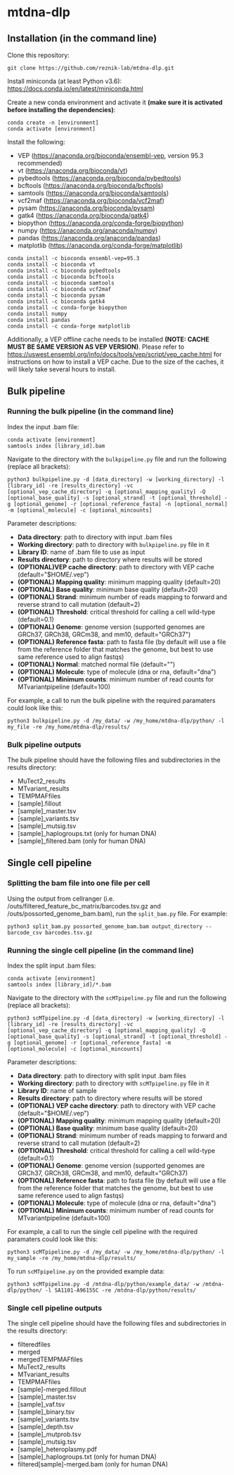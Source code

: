 # mtdna-dlp

## Installation (in the command line)

Clone this repository:
```
git clone https://github.com/reznik-lab/mtdna-dlp.git
```

Install miniconda (at least Python v3.6): https://docs.conda.io/en/latest/miniconda.html

Create a new conda environment and activate it __(make sure it is activated before installing the dependencies)__:
```
conda create -n [environment]
conda activate [environment]
```

Install the following:
- VEP (https://anaconda.org/bioconda/ensembl-vep, version 95.3 recommended)
- vt (https://anaconda.org/bioconda/vt)
- pybedtools (https://anaconda.org/bioconda/pybedtools)
- bcftools (https://anaconda.org/bioconda/bcftools)
- samtools (https://anaconda.org/bioconda/samtools)
- vcf2maf (https://anaconda.org/bioconda/vcf2maf)
- pysam (https://anaconda.org/bioconda/pysam)
- gatk4 (https://anaconda.org/bioconda/gatk4)
- biopython (https://anaconda.org/conda-forge/biopython)
- numpy (https://anaconda.org/anaconda/numpy)
- pandas (https://anaconda.org/anaconda/pandas)
- matplotlib (https://anaconda.org/conda-forge/matplotlib)

```
conda install -c bioconda ensembl-vep=95.3
conda install -c bioconda vt
conda install -c bioconda pybedtools
conda install -c bioconda bcftools
conda install -c bioconda samtools
conda install -c bioconda vcf2maf
conda install -c bioconda pysam
conda install -c bioconda gatk4
conda install -c conda-forge biopython
conda install numpy
conda install pandas
conda install -c conda-forge matplotlib
```

Additionally, a VEP offline cache needs to be installed __(NOTE: CACHE MUST BE SAME VERSION AS VEP VERSION)__. Please refer to https://uswest.ensembl.org/info/docs/tools/vep/script/vep_cache.html for instructions on how to install a VEP cache. Due to the size of the caches, it will likely take several hours to install.

## Bulk pipeline

### Running the bulk pipeline (in the command line)

Index the input .bam file:
```
conda activate [environment]
samtools index [library_id].bam
```

Navigate to the directory with the `bulkpipeline.py` file and run the following (replace all brackets):
```
python3 bulkpipeline.py -d [data_directory] -w [working_directory] -l [library_id] -re [results_directory] -vc [optional_vep_cache_directory] -q [optional_mapping_quality] -Q [optional_base_quality] -s [optional_strand] -t [optional_threshold] -g [optional_genome] -r [optional_reference_fasta] -n [optional_normal] -m [optional_molecule] -c [optional_mincounts]
```

Parameter descriptions:

- __Data directory__: path to directory with input .bam files
- __Working directory__: path to directory with `bulkpipeline.py` file in it
- __Library ID__: name of .bam file to use as input
- __Results directory__: path to directory where results will be stored
- __(OPTIONAL)VEP cache directory__: path to directory with VEP cache (default="$HOME/.vep")
- __(OPTIONAL) Mapping quality__: minimum mapping quality (default=20)
- __(OPTIONAL) Base quality__: minimum base quality (default=20)
- __(OPTIONAL) Strand__: minimum number of reads mapping to forward and reverse strand to call mutation (default=2)
- __(OPTIONAL) Threshold__: critical threshold for calling a cell wild-type (default=0.1)
- __(OPTIONAL) Genome__: genome version (supported genomes are GRCh37, GRCh38, GRCm38, and mm10, default="GRCh37")
- __(OPTIONAL) Reference fasta__: path to fasta file (by default will use a file from the reference folder that matches the genome, but best to use same reference used to align fastqs)
- __(OPTIONAL) Normal__: matched normal file (default="")
- __(OPTIONAL) Molecule__: type of molecule (dna or rna, default="dna")
- __(OPTIONAL) Minimum counts__: minimum number of read counts for MTvariantpipeline (default=100)

For example, a call to run the bulk pipeline with the required paramaters could look like this:
```
python3 bulkpipeline.py -d /my_data/ -w /my_home/mtdna-dlp/python/ -l my_file -re /my_home/mtdna-dlp/results/
```

### Bulk pipeline outputs

The bulk pipeline should have the following files and subdirectories in the results directory:

- MuTect2_results
- MTvariant_results
- TEMPMAFfiles
- [sample].fillout
- [sample]_master.tsv
- [sample]_variants.tsv
- [sample]_mutsig.tsv
- [sample]_haplogroups.txt (only for human DNA)
- [sample]_filtered.bam (only for human DNA)

## Single cell pipeline

### Splitting the bam file into one file per cell

Using the output from cellranger (i.e. /outs/filtered_feature_bc_matrix/barcodes.tsv.gz and /outs/possorted_genome_bam.bam), run the `split_bam.py` file. For example:
```
python3 split_bam.py possorted_genome_bam.bam output_directory --barcode_csv barcodes.tsv.gz
```

### Running the single cell pipeline (in the command line)

Index the split input .bam files:
```
conda activate [environment]
samtools index [library_id]/*.bam
```

Navigate to the directory with the `scMTpipeline.py` file and run the following (replace all brackets):
```
python3 scMTpipeline.py -d [data_directory] -w [working_directory] -l [library_id] -re [results_directory] -vc [optional_vep_cache_directory] -q [optional_mapping_quality] -Q [optional_base_quality] -s [optional_strand] -t [optional_threshold] -g [optional_genome] -r [optional_reference_fasta] -m [optional_molecule] -c [optional_mincounts]
```

Parameter descriptions:

- __Data directory__: path to directory with split input .bam files
- __Working directory__: path to directory with `scMTpipeline.py` file in it
- __Library ID__: name of sample
- __Results directory__: path to directory where results will be stored
- __(OPTIONAL) VEP cache directory__: path to directory with VEP cache (default="$HOME/.vep")
- __(OPTIONAL) Mapping quality__: minimum mapping quality (default=20)
- __(OPTIONAL) Base quality__: minimum base quality (default=20)
- __(OPTIONAL) Strand__: minimum number of reads mapping to forward and reverse strand to call mutation (default=2)
- __(OPTIONAL) Threshold__: critical threshold for calling a cell wild-type (default=0.1)
- __(OPTIONAL) Genome__: genome version (supported genomes are GRCh37, GRCh38, GRCm38, and mm10, default="GRCh37)
- __(OPTIONAL) Reference fasta__: path to fasta file (by default will use a file from the reference folder that matches the genome, but best to use same reference used to align fastqs)
- __(OPTIONAL) Molecule__: type of molecule (dna or rna, default="dna")
- __(OPTIONAL) Minimum counts__: minimum number of read counts for MTvariantpipeline (default=100)

For example, a call to run the single cell pipeline with the required paramaters could look like this:
```
python3 scMTpipeline.py -d /my_data/ -w /my_home/mtdna-dlp/python/ -l my_sample -re /my_home/mtdna-dlp/results/
```

To run `scMTpipeline.py` on the provided example data:
```
python3 scMTpipeline.py -d /mtdna-dlp/python/example_data/ -w /mtdna-dlp/python/ -l SA1101-A96155C -re /mtdna-dlp/python/results/
```

### Single cell pipeline outputs

The single cell pipeline should have the following files and subdirectories in the results directory:

- filteredfiles
- merged
- mergedTEMPMAFfiles
- MuTect2_results
- MTvariant_results
- TEMPMAFfiles
- [sample]-merged.fillout
- [sample]_master.tsv
- [sample]_vaf.tsv
- [sample]_binary.tsv
- [sample]_variants.tsv
- [sample]_depth.tsv
- [sample]_mutprob.tsv
- [sample]_mutsig.tsv
- [sample]_heteroplasmy.pdf
- [sample]_haplogroups.txt (only for human DNA)
- filtered[sample]-merged.bam (only for human DNA)